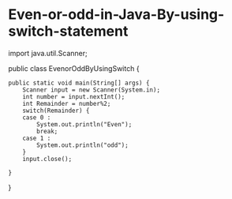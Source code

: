 # Even-or-odd-in-Java-By-using-switch-statement
import java.util.Scanner;

public class EvenorOddByUsingSwitch {

	public static void main(String[] args) {
		Scanner input = new Scanner(System.in);
		int number = input.nextInt();
		int Remainder = number%2;
		switch(Remainder) {
		case 0 :
			System.out.println("Even");
			break;
		case 1 :
			System.out.println("odd");
		}
		input.close();

	}

}
